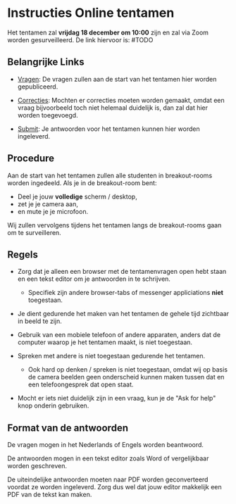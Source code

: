 # Instructies Online tentamen

Het tentamen zal **vrijdag 18 december om 10:00** zijn en zal via Zoom worden gesurveilleerd. De link hiervoor is: #TODO

## Belangrijke Links

* [Vragen](/exam/questions): De vragen zullen aan de start van het tentamen hier worden gepubliceerd.

* [Correcties](/exam/corrections): Mochten er correcties moeten worden gemaakt, omdat een vraag bijvoorbeeld toch niet helemaal duidelijk is, dan zal dat hier worden toegevoegd.

* [Submit](/exam/submit): Je antwoorden voor het tentamen kunnen hier worden ingeleverd.

## Procedure

Aan de start van het tentamen zullen alle studenten in breakout-rooms worden ingedeeld. Als je in de breakout-room bent:

* Deel je jouw **volledige** scherm / desktop,
* zet je je camera aan,
* en mute je je microfoon.

Wij zullen vervolgens tijdens het tentamen langs de breakout-rooms gaan om te surveilleren.

## Regels

* Zorg dat je alleen een browser met de tentamenvragen open hebt staan en een tekst editor om je antwoorden in te schrijven.

	* Specifiek zijn andere browser-tabs of messenger appliciations **niet** toegestaan.

* Je dient gedurende het maken van het tentamen de gehele tijd zichtbaar in beeld te zijn.

* Gebruik van een mobiele telefoon of andere apparaten, anders dat de computer waarop je het tentamen maakt, is niet toegestaan.

* Spreken met andere is niet toegestaan gedurende het tentamen.

	* Ook hard op denken / spreken is niet toegestaan, omdat wij op basis de camera beelden geen onderscheid kunnen maken tussen dat en een telefoongesprek dat open staat.

* Mocht er iets niet duidelijk zijn in een vraag, kun je de "Ask for help" knop onderin gebruiken.

## Format van de antwoorden

De vragen mogen in het Nederlands of Engels worden beantwoord.

De antwoorden mogen in een tekst editor zoals Word of vergelijkbaar worden geschreven.

De uiteindelijke antwoorden moeten naar PDF worden geconverteerd voordat ze worden ingeleverd. Zorg dus wel dat jouw editor makkelijk een PDF van de tekst kan maken.

